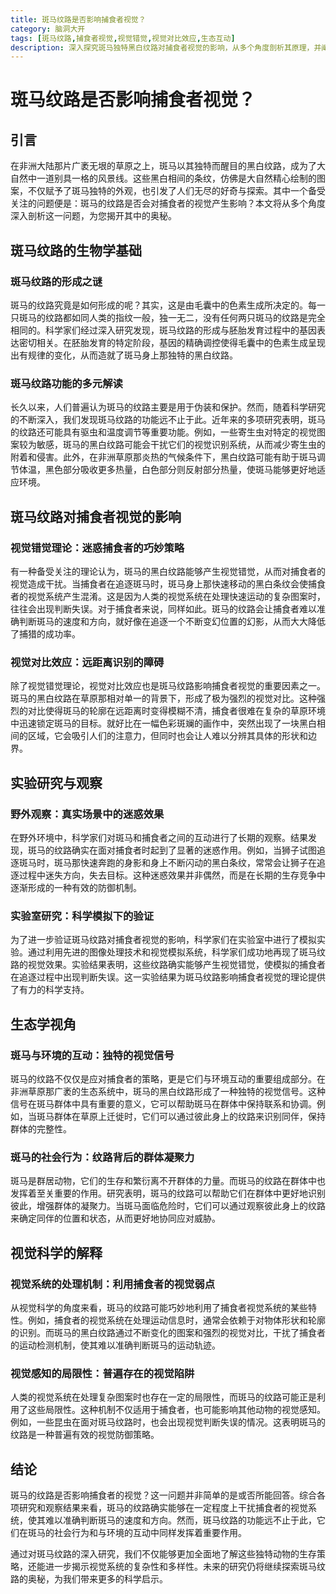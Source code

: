```yaml
---
title: 斑马纹路是否影响捕食者视觉？
category: 脑洞大开
tags: [斑马纹路,捕食者视觉,视觉错觉,视觉对比效应,生态互动]
description: 深入探究斑马独特黑白纹路对捕食者视觉的影响，从多个角度剖析其原理，并阐述斑马纹路在生态互动中的多重作用。
---
```


# 斑马纹路是否影响捕食者视觉？

## 引言

在非洲大陆那片广袤无垠的草原之上，斑马以其独特而醒目的黑白纹路，成为了大自然中一道别具一格的风景线。这些黑白相间的条纹，仿佛是大自然精心绘制的图案，不仅赋予了斑马独特的外观，也引发了人们无尽的好奇与探索。其中一个备受关注的问题便是：斑马的纹路是否会对捕食者的视觉产生影响？本文将从多个角度深入剖析这一问题，为您揭开其中的奥秘。

## 斑马纹路的生物学基础

### 斑马纹路的形成之谜
斑马的纹路究竟是如何形成的呢？其实，这是由毛囊中的色素生成所决定的。每一只斑马的纹路都如同人类的指纹一般，独一无二，没有任何两只斑马的纹路是完全相同的。科学家们经过深入研究发现，斑马纹路的形成与胚胎发育过程中的基因表达密切相关。在胚胎发育的特定阶段，基因的精确调控使得毛囊中的色素生成呈现出有规律的变化，从而造就了斑马身上那独特的黑白纹路。

### 斑马纹路功能的多元解读
长久以来，人们普遍认为斑马的纹路主要是用于伪装和保护。然而，随着科学研究的不断深入，我们发现斑马纹路的功能远不止于此。近年来的多项研究表明，斑马的纹路还可能具有驱虫和温度调节等重要功能。例如，一些寄生虫对特定的视觉图案较为敏感，斑马的黑白纹路可能会干扰它们的视觉识别系统，从而减少寄生虫的附着和侵害。此外，在非洲草原那炎热的气候条件下，黑白纹路可能有助于斑马调节体温，黑色部分吸收更多热量，白色部分则反射部分热量，使斑马能够更好地适应环境。

## 斑马纹路对捕食者视觉的影响

### 视觉错觉理论：迷惑捕食者的巧妙策略
有一种备受关注的理论认为，斑马的黑白纹路能够产生视觉错觉，从而对捕食者的视觉造成干扰。当捕食者在追逐斑马时，斑马身上那快速移动的黑白条纹会使捕食者的视觉系统产生混淆。这是因为人类的视觉系统在处理快速运动的复杂图案时，往往会出现判断失误。对于捕食者来说，同样如此。斑马的纹路会让捕食者难以准确判断斑马的速度和方向，就好像在追逐一个不断变幻位置的幻影，从而大大降低了捕猎的成功率。

### 视觉对比效应：远距离识别的障碍
除了视觉错觉理论，视觉对比效应也是斑马纹路影响捕食者视觉的重要因素之一。斑马的黑白纹路在草原那相对单一的背景下，形成了极为强烈的视觉对比。这种强烈的对比使得斑马的轮廓在远距离时变得模糊不清，捕食者很难在复杂的草原环境中迅速锁定斑马的目标。就好比在一幅色彩斑斓的画作中，突然出现了一块黑白相间的区域，它会吸引人们的注意力，但同时也会让人难以分辨其具体的形状和边界。

## 实验研究与观察

### 野外观察：真实场景中的迷惑效果
在野外环境中，科学家们对斑马和捕食者之间的互动进行了长期的观察。结果发现，斑马的纹路确实在面对捕食者时起到了显著的迷惑作用。例如，当狮子试图追逐斑马时，斑马那快速奔跑的身影和身上不断闪动的黑白条纹，常常会让狮子在追逐过程中迷失方向，失去目标。这种迷惑效果并非偶然，而是在长期的生存竞争中逐渐形成的一种有效的防御机制。

### 实验室研究：科学模拟下的验证
为了进一步验证斑马纹路对捕食者视觉的影响，科学家们在实验室中进行了模拟实验。通过利用先进的图像处理技术和视觉模拟系统，科学家们成功地再现了斑马纹路的视觉效果。实验结果表明，这些纹路确实能够产生视觉错觉，使模拟的捕食者在追逐过程中出现判断失误。这一实验结果为斑马纹路影响捕食者视觉的理论提供了有力的科学支持。

## 生态学视角

### 斑马与环境的互动：独特的视觉信号
斑马的纹路不仅仅是应对捕食者的策略，更是它们与环境互动的重要组成部分。在非洲草原那广袤的生态系统中，斑马的黑白纹路形成了一种独特的视觉信号。这种信号在斑马群体中具有重要的意义，它可以帮助斑马在群体中保持联系和协调。例如，当斑马群体在草原上迁徙时，它们可以通过彼此身上的纹路来识别同伴，保持群体的完整性。

### 斑马的社会行为：纹路背后的群体凝聚力
斑马是群居动物，它们的生存和繁衍离不开群体的力量。而斑马的纹路在群体中也发挥着至关重要的作用。研究表明，斑马的纹路可以帮助它们在群体中更好地识别彼此，增强群体的凝聚力。当斑马面临危险时，它们可以通过观察彼此身上的纹路来确定同伴的位置和状态，从而更好地协同应对威胁。

## 视觉科学的解释

### 视觉系统的处理机制：利用捕食者的视觉弱点
从视觉科学的角度来看，斑马的纹路可能巧妙地利用了捕食者视觉系统的某些特性。例如，捕食者的视觉系统在处理运动信息时，通常会依赖于对物体形状和轮廓的识别。而斑马的黑白纹路通过不断变化的图案和强烈的视觉对比，干扰了捕食者的运动检测机制，使其难以准确判断斑马的运动轨迹。

### 视觉感知的局限性：普遍存在的视觉陷阱
人类的视觉系统在处理复杂图案时也存在一定的局限性，而斑马的纹路可能正是利用了这些局限性。这种机制不仅适用于捕食者，也可能影响其他动物的视觉感知。例如，一些昆虫在面对斑马纹路时，也会出现视觉判断失误的情况。这表明斑马的纹路是一种普遍有效的视觉防御策略。

## 结论

斑马的纹路是否影响捕食者的视觉？这一问题并非简单的是或否所能回答。综合各项研究和观察结果来看，斑马的纹路确实能够在一定程度上干扰捕食者的视觉系统，使其难以准确判断斑马的速度和方向。然而，斑马纹路的功能远不止于此，它们在斑马的社会行为和与环境的互动中同样发挥着重要作用。

通过对斑马纹路的深入研究，我们不仅能够更加全面地了解这些独特动物的生存策略，还能进一步揭示视觉系统的复杂性和多样性。未来的研究仍将继续探索斑马纹路的奥秘，为我们带来更多的科学启示。